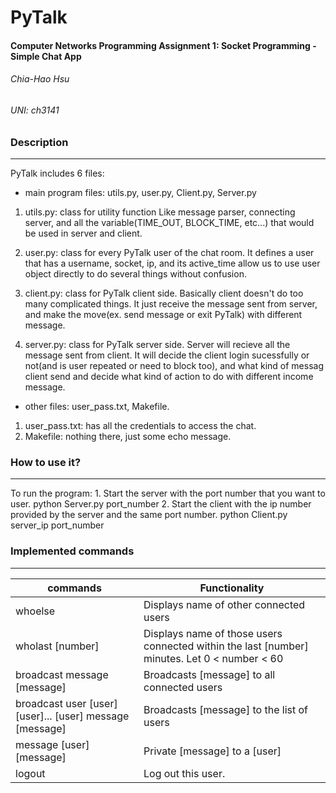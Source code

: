 # PyTalk
#### Computer Networks Programming Assignment 1: Socket Programming - Simple Chat App

###### Chia-Hao Hsu
###### UNI: ch3141

### Description
------

PyTalk includes 6 files:

- main program files: utils.py, user.py, Client.py, Server.py

1. utils.py: class for utility function
             Like message parser, connecting server,
             and all the variable(TIME_OUT, BLOCK_TIME, etc...)
             that would be used in server and client.

2. user.py: class for every PyTalk user of the chat room.
            It defines a user that has a username, socket, ip,
            and its active_time allow us to use user object
            directly to do several things without confusion.

3. client.py: class for PyTalk client side. Basically client doesn't do
              too many complicated things. It just receive the message
              sent from server, and make the move(ex. send message or
              exit PyTalk) with different message.

4. server.py: class for PyTalk server side. Server will recieve all
              the message sent from client. It will decide the client
              login sucessfully or not(and is user repeated or need to
              block too), and what kind of messag client send and decide
              what kind of action to do with different income message.

- other files: user_pass.txt, Makefile.

1. user_pass.txt: has all the credentials to access the chat.
2. Makefile: nothing there, just some echo message.

### How to use it?
------

To run the program:
    1. Start the server with the port number that you want to user.
        python Server.py port_number
    2. Start the client with the ip number provided by the server and the same
       port number.
        python Client.py server_ip port_number

### Implemented commands
------

|commands                       |Functionality                                 |
|-------------------------------|----------------------------------------------|
|whoelse                        |Displays name of other connected users        |
|wholast [number]               |Displays name of those users connected within the last [number] minutes. Let 0 < number < 60|
|broadcast message [message]    |Broadcasts [message] to all connected users   |
|broadcast user [user] [user]... [user] message [message]|Broadcasts [message] to the list of users      |
|message [user] [message]       |Private [message] to a [user]                 |
|logout                         |Log out this user.                            |


